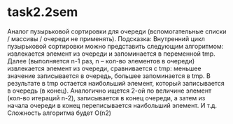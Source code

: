 # task2.2sem
 Аналог пузырьковой сортировки для очереди (вспомогательные списки / массивы / очереди не применять). Подсказка: Внутренний цикл пузырьковой сортировки можно представить следующим алгоритмом: извлекается элемент из очереди и запоминается в переменной tmp. Далее (выполняется n-1 раз, n – кол-во элементов в очереди) извлекается элемент из очереди, сравнивается c tmp: меньшее значение записывается в очередь, большее запоминается в tmp. В результате в tmp остается наибольший элемент, который записывается в очередь (в конец). Аналогично ищется 2-ой по величине элемент (кол-во итераций n-2), записывается в конец очереди, а затем из начала очереди в конец переписывается наибольший элемент. И т.д. Сложность алгоритма будет O(n2)
